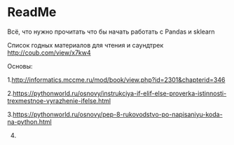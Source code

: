 # ReadMe

Всё, что нужно прочитать что бы начать работать с Pandas и sklearn

Список годных материалов для чтения и саундтрек http://coub.com/view/x7kw4

Основы:

1.http://informatics.mccme.ru/mod/book/view.php?id=2301&chapterid=346

2.https://pythonworld.ru/osnovy/instrukciya-if-elif-else-proverka-istinnosti-trexmestnoe-vyrazhenie-ifelse.html

3.https://pythonworld.ru/osnovy/pep-8-rukovodstvo-po-napisaniyu-koda-na-python.html

4.


